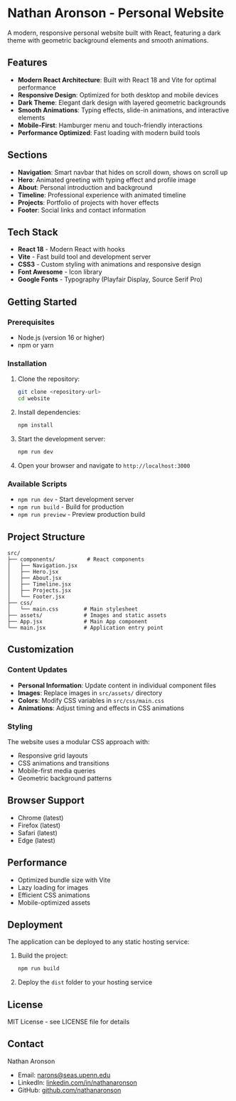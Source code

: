 # Nathan Aronson - Personal Website

A modern, responsive personal website built with React, featuring a dark theme with geometric background elements and smooth animations.

## Features

- **Modern React Architecture**: Built with React 18 and Vite for optimal performance
- **Responsive Design**: Optimized for both desktop and mobile devices
- **Dark Theme**: Elegant dark design with layered geometric backgrounds
- **Smooth Animations**: Typing effects, slide-in animations, and interactive elements
- **Mobile-First**: Hamburger menu and touch-friendly interactions
- **Performance Optimized**: Fast loading with modern build tools

## Sections

- **Navigation**: Smart navbar that hides on scroll down, shows on scroll up
- **Hero**: Animated greeting with typing effect and profile image
- **About**: Personal introduction and background
- **Timeline**: Professional experience with animated timeline
- **Projects**: Portfolio of projects with hover effects
- **Footer**: Social links and contact information

## Tech Stack

- **React 18** - Modern React with hooks
- **Vite** - Fast build tool and development server
- **CSS3** - Custom styling with animations and responsive design
- **Font Awesome** - Icon library
- **Google Fonts** - Typography (Playfair Display, Source Serif Pro)

## Getting Started

### Prerequisites

- Node.js (version 16 or higher)
- npm or yarn

### Installation

1. Clone the repository:
   ```bash
   git clone <repository-url>
   cd website
   ```

2. Install dependencies:
   ```bash
   npm install
   ```

3. Start the development server:
   ```bash
   npm run dev
   ```

4. Open your browser and navigate to `http://localhost:3000`

### Available Scripts

- `npm run dev` - Start development server
- `npm run build` - Build for production
- `npm run preview` - Preview production build

## Project Structure

```
src/
├── components/          # React components
│   ├── Navigation.jsx
│   ├── Hero.jsx
│   ├── About.jsx
│   ├── Timeline.jsx
│   ├── Projects.jsx
│   └── Footer.jsx
├── css/
│   └── main.css        # Main stylesheet
├── assets/             # Images and static assets
├── App.jsx             # Main App component
└── main.jsx            # Application entry point
```

## Customization

### Content Updates

- **Personal Information**: Update content in individual component files
- **Images**: Replace images in `src/assets/` directory
- **Colors**: Modify CSS variables in `src/css/main.css`
- **Animations**: Adjust timing and effects in CSS animations

### Styling

The website uses a modular CSS approach with:
- Responsive grid layouts
- CSS animations and transitions
- Mobile-first media queries
- Geometric background patterns

## Browser Support

- Chrome (latest)
- Firefox (latest)
- Safari (latest)
- Edge (latest)

## Performance

- Optimized bundle size with Vite
- Lazy loading for images
- Efficient CSS animations
- Mobile-optimized assets

## Deployment

The application can be deployed to any static hosting service:

1. Build the project:
   ```bash
   npm run build
   ```

2. Deploy the `dist` folder to your hosting service

## License

MIT License - see LICENSE file for details

## Contact

Nathan Aronson
- Email: narons@seas.upenn.edu
- LinkedIn: [linkedin.com/in/nathanaronson](https://linkedin.com/in/nathanaronson)
- GitHub: [github.com/nathanaronson](https://github.com/nathanaronson) 